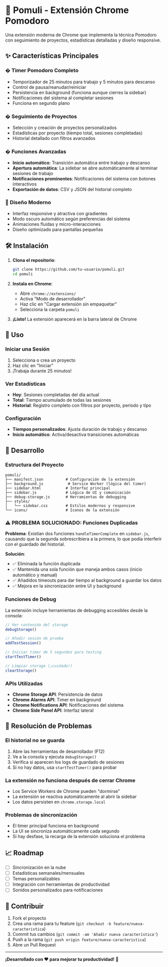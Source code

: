 # 🍅 Pomuli - Extensión Chrome Pomodoro

Una extensión moderna de Chrome que implementa la técnica Pomodoro con seguimiento de proyectos, estadísticas detalladas y diseño responsive.

## ✨ Características Principales

### � **Timer Pomodoro Completo**
- Temporizador de 25 minutos para trabajo y 5 minutos para descanso
- Control de pausa/reanudar/reiniciar
- Persistencia en background (funciona aunque cierres la sidebar)
- Notificaciones del sistema al completar sesiones
- Funciona en segundo plano

### � **Seguimiento de Proyectos**
- Selección y creación de proyectos personalizados
- Estadísticas por proyecto (tiempo total, sesiones completadas)
- Historial detallado con filtros avanzados

### � **Funciones Avanzadas**
- **Inicio automático**: Transición automática entre trabajo y descanso
- **Apertura automática**: La sidebar se abre automáticamente al terminar sesiones de trabajo
- **Notificaciones prominentes**: Notificaciones del sistema con botones interactivos
- **Exportación de datos**: CSV y JSON del historial completo

### 🎨 **Diseño Moderno**
- Interfaz responsive y atractiva con gradientes
- Modo oscuro automático según preferencias del sistema
- Animaciones fluidas y micro-interacciones
- Diseño optimizado para pantallas pequeñas

## 🛠️ Instalación

1. **Clona el repositorio**:
   ```bash
   git clone https://github.com/tu-usuario/pomuli.git
   cd pomuli
   ```

2. **Instala en Chrome**:
   - Abre `chrome://extensions/`
   - Activa "Modo de desarrollador"
   - Haz clic en "Cargar extensión sin empaquetar"
   - Selecciona la carpeta `pomuli`

3. **¡Listo!** La extensión aparecerá en la barra lateral de Chrome

## 🎯 Uso

### Iniciar una Sesión
1. Selecciona o crea un proyecto
2. Haz clic en "Iniciar" 
3. ¡Trabaja durante 25 minutos!

### Ver Estadísticas
- **Hoy**: Sesiones completadas del día actual
- **Total**: Tiempo acumulado de todas las sesiones
- **Historial**: Registro completo con filtros por proyecto, período y tipo

### Configuración
- **Tiempos personalizados**: Ajusta duración de trabajo y descanso
- **Inicio automático**: Activa/desactiva transiciones automáticas

## 🔧 Desarrollo

### Estructura del Proyecto
```
pomuli/
├── manifest.json          # Configuración de la extensión
├── background.js           # Service Worker (lógica del timer)
├── sidebar.html           # Interfaz principal
├── sidebar.js             # Lógica de UI y comunicación
├── debug-storage.js       # Herramientas de debugging
├── styles/
│   └── sidebar.css        # Estilos modernos y responsive
└── icons/                 # Iconos de la extensión
```

### ⚠️ **PROBLEMA SOLUCIONADO: Funciones Duplicadas**

**Problema**: Existían dos funciones `handleTimerComplete` en `sidebar.js`, causando que la segunda sobrescribiera a la primera, lo que podía interferir con el guardado del historial.

**Solución**: 
- ✅ Eliminada la función duplicada
- ✅ Mantenida una sola función que maneja ambos casos (inicio automático y manual)
- ✅ Añadidos timeouts para dar tiempo al background a guardar los datos
- ✅ Mejora en la sincronización entre UI y background

### Funciones de Debug
La extensión incluye herramientas de debugging accesibles desde la consola:

```javascript
// Ver contenido del storage
debugStorage()

// Añadir sesión de prueba
addTestSession()

// Iniciar timer de 5 segundos para testing
startTestTimer()

// Limpiar storage (¡cuidado!)
clearStorage()
```

### APIs Utilizadas
- **Chrome Storage API**: Persistencia de datos
- **Chrome Alarms API**: Timer en background
- **Chrome Notifications API**: Notificaciones del sistema
- **Chrome Side Panel API**: Interfaz lateral

## 🐛 Resolución de Problemas

### El historial no se guarda
1. Abre las herramientas de desarrollador (F12)
2. Ve a la consola y ejecuta `debugStorage()`
3. Verifica si aparecen los logs de guardado de sesiones
4. Si no hay datos, usa `startTestTimer()` para probar

### La extensión no funciona después de cerrar Chrome
- Los Service Workers de Chrome pueden "dormirse"
- La extensión se reactiva automáticamente al abrir la sidebar
- Los datos persisten en `chrome.storage.local`

### Problemas de sincronización
- El timer principal funciona en background
- La UI se sincroniza automáticamente cada segundo
- Si hay desfase, la recarga de la extensión soluciona el problema

## 📈 Roadmap

- [ ] Sincronización en la nube
- [ ] Estadísticas semanales/mensuales
- [ ] Temas personalizables
- [ ] Integración con herramientas de productividad
- [ ] Sonidos personalizados para notificaciones

## 🤝 Contribuir

1. Fork el proyecto
2. Crea una rama para tu feature (`git checkout -b feature/nueva-caracteristica`)
3. Commit tus cambios (`git commit -am 'Añadir nueva característica'`)
4. Push a la rama (`git push origin feature/nueva-caracteristica`)
5. Abre un Pull Request

---

**¡Desarrollado con ❤️ para mejorar tu productividad!** 🚀
